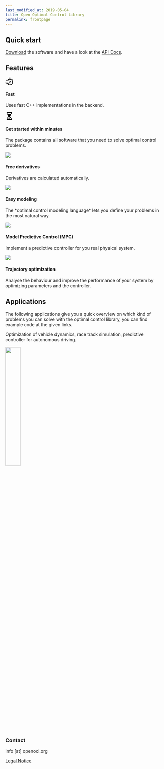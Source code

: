 ```yaml
---
last_modified_at: 2019-05-04
title: Open Optimal Control Library
permalink: frontpage
---
```


## Quick start

[Download](/get-started/) the software and have a look at the [API Docs](api-docs.md).

## Features

<div class="content-icon">
  <svg xmlns="http://www.w3.org/2000/svg" width="24" height="24" viewBox="0 0 24 24"><path d="M15.91 13.34l2.636-4.026-.454-.406-3.673 3.099c-.675-.138-1.402.068-1.894.618-.736.823-.665 2.088.159 2.824.824.736 2.088.665 2.824-.159.492-.55.615-1.295.402-1.95zm-3.91-10.646v-2.694h4v2.694c-1.439-.243-2.592-.238-4 0zm8.851 2.064l1.407-1.407 1.414 1.414-1.321 1.321c-.462-.484-.964-.927-1.5-1.328zm-18.851 4.242h8v2h-8v-2zm-2 4h8v2h-8v-2zm3 4h7v2h-7v-2zm21-3c0 5.523-4.477 10-10 10-2.79 0-5.3-1.155-7.111-3h3.28c1.138.631 2.439 1 3.831 1 4.411 0 8-3.589 8-8s-3.589-8-8-8c-1.392 0-2.693.369-3.831 1h-3.28c1.811-1.845 4.321-3 7.111-3 5.523 0 10 4.477 10 10z"/></svg>
  <h4>Fast</h4>
  <p>Uses fast C++ implementations in the backend.</p>
</div>

<div class="content-icon">
  <svg xmlns="http://www.w3.org/2000/svg" width="24" height="24" viewBox="0 0 24 24"><path d="M18.513 7.119c.958-1.143 1.487-2.577 1.487-4.036v-3.083h-16v3.083c0 1.459.528 2.892 1.487 4.035l3.087 3.68c.566.677.57 1.625.009 2.306l-3.13 3.794c-.937 1.136-1.453 2.555-1.453 3.995v3.107h16v-3.107c0-1.44-.517-2.858-1.453-3.994l-3.13-3.794c-.562-.681-.558-1.629.009-2.306l3.087-3.68zm-.513-4.12c0 1.101-.363 2.05-1.02 2.834l-.978 1.167h-8.004l-.978-1.167c-.66-.785-1.02-1.736-1.02-2.834h12zm-.996 15.172c.652.791.996 1.725.996 2.829h-1.061c-1.939-2-4.939-2-4.939-2s-3 0-4.939 2h-1.061c0-1.104.344-2.039.996-2.829l3.129-3.793c.342-.415.571-.886.711-1.377h.164v1h2v-1h.163c.141.491.369.962.711 1.376l3.13 3.794zm-6.004-1.171h2v1h-2v-1zm0-2h2v1h-2v-1z"/></svg>
  <h4>Get started within minutes</h4>
  <p>The package contains all software that you need to solve optimal control problems.</p>
</div>

<div class="content-icon">
  <img src="/assets/img/icon-derivatives.png" class="content-icon-left">
  <h4>Free derivatives</h4>
  <p>Derivatives are calculated automatically.</p>
</div>

<div class="content-icon">
  <img src="/assets/img/icon-derivatives.png" class="content-icon-left">
  <h4>Easy modeling</h4>
  <p>The *optimal control modeling language* lets you define your problems in the most natural way.</p>
</div>

<div class="content-icon">
  <img src="/assets/img/icon-derivatives.png" class="content-icon-left">
  <h4>Model Predictive Control (MPC)</h4>
  <p>Implement a predictive controller for you real physical system.</p>
</div>

<div class="content-icon">
  <img src="/assets/img/icon-derivatives.png" class="content-icon-left">
  <h4>Trajectory optimization</h4>
  <p>Analyse the behaviour and improve the performance of your system by optimizing parameters and the controller.</p>
</div>


## Applications

The following applications give you a quick overview on which kind of problems you can solve with the optimal control library, you can find example code at the given links.

<div class="content-img-right">
  <p>Optimization of vehicle dynamics, race track simulation, predictive controller for autonomous driving.</p> 
  <img src="https://openocl.org/assets/img/race_white.png" width="31%">
</div>

<div class="content-img-left>
  <p>Control of unstable mechanical systems.</p> 
  <img src="https://openocl.org/assets/img/pend.png" width="31%">
</div>

<div class="content-img-right>
  <p>Optimization of flying systems, aircraft, and spacecraft flight trajectories, control of unmanned aerial vehicles.</p> 
  <img src="https://openocl.org/assets/img/lemn.png" width="31%">
</div>
     
### Contact

info [at] openocl.org

[Legal Notice](legal.md)
